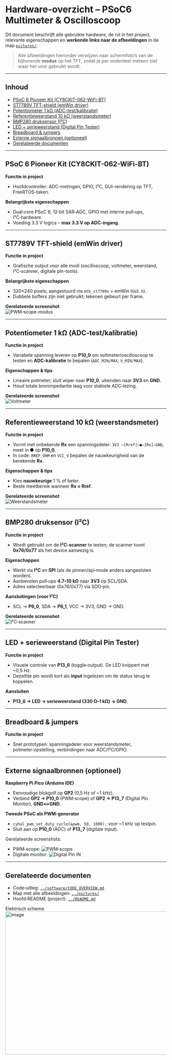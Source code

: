 # Hardware-overzicht – PSoC6 Multimeter & Oscilloscoop

Dit document beschrijft alle gebruikte hardware, de rol in het project, relevante eigenschappen en **werkende links naar de afbeeldingen** in de map [`pictures/`](../pictures).

> Alle afbeeldingen hieronder verwijzen naar schermfoto’s van de bijhorende **modus** op het TFT, zodat je per onderdeel meteen ziet waar het voor gebruikt wordt.

---

## Inhoud
- [PSoC 6 Pioneer Kit (CY8CKIT-062-WiFi-BT)](#psoc-6-pioneer-kit-cy8ckit-062-wifi-bt)
- [ST7789V TFT-shield (emWin driver)](#st7789v-tft-shield-emwin-driver)
- [Potentiometer 1 kΩ (ADC-test/kalibratie)](#potentiometer-1-kω-adc-testkalibratie)
- [Referentieweerstand 10 kΩ (weerstandsmeter)](#referentieweerstand-10-kω-weerstandsmeter)
- [BMP280 druksensor (I²C)](#bmp280-druksensor-i²c)
- [LED + serieweerstand (Digital Pin Tester)](#led--serieweerstand-digital-pin-tester)
- [Breadboard & jumpers](#breadboard--jumpers)
- [Externe signaalbronnen (optioneel)](#externe-signaalbronnen-optioneel)
- [Gerelateerde documenten](#gerelateerde-documenten)

---

## PSoC 6 Pioneer Kit (CY8CKIT-062-WiFi-BT)

**Functie in project**  
- Hoofdcontroller: ADC-metingen, GPIO, I²C, GUI-rendering op TFT, FreeRTOS-taken.

**Belangrijkste eigenschappen**  
- Dual‑core PSoC 6, 12‑bit SAR‑ADC, GPIO met interne pull‑ups, I²C‑hardware.  
- Voeding 3.3 V logica – **max 3.3 V op ADC-ingang**.


---

## ST7789V TFT-shield (emWin driver)

**Functie in project**  
- Grafische output voor alle modi (oscilloscoop, voltmeter, weerstand, I²C‑scanner, digitale pin-tools).

**Belangrijkste eigenschappen**  
- 320×240 pixels; aangestuurd via `mtb_st7789v` + emWin (`GUI.h`).  
- Dubbele buffers zijn niet gebruikt; tekenen gebeurt per frame.

**Gerelateerde screenshot**  
![PWM‑scope-modus](../pictures/modus_pwm_scope.png)

---

## Potentiometer 1 kΩ (ADC-test/kalibratie)

**Functie in project**  
- Variabele spanning leveren op **P10_0** om voltmeter/oscilloscoop te testen en **ADC‑kalibratie** te bepalen (`ADC_MIN/MAX`, `V_MIN/MAX`).

**Eigenschappen & tips**  
- Lineaire potmeter; sluit wiper naar **P10_0**, uiteinden naar **3V3** en **GND**.  
- Houd totale bronimpedantie laag voor stabiele ADC‑lezing.

**Gerelateerde screenshot**  
![Voltmeter](../pictures/modus_vmeter.png)

---

## Referentieweerstand 10 kΩ (weerstandsmeter)

**Functie in project**  
- Vormt met onbekende **Rx** een spanningsdeler: `3V3 —[Rref]—●—[Rx]—GND`, meet in **●** op **P10_0**.  
- In code: `RREF_OHM` en `VCC_V` bepalen de nauwkeurigheid van de berekende **Rx**.

**Eigenschappen & tips**  
- Kies **nauwkeurige** 1 % of beter.  
- Beste meetbereik wanneer **Rx ≈ Rref**.

**Gerelateerde screenshot**  
![Weerstandsmeter](../pictures/modus_weerstand.png)

---

## BMP280 druksensor (I²C)

**Functie in project**  
- Wordt gebruikt om de **I²C‑scanner** te testen; de scanner toont **0x76/0x77** als het device aanwezig is.

**Eigenschappen**  
- Werkt via **I²C** *en* **SPI** (als de pinnen/spi‑mode anders aangesloten worden).  
- Aanbevolen pull‑ups **4.7–10 kΩ** naar **3V3** op SCL/SDA.  
- Adres selecteerbaar (0x76/0x77) via SDO‑pin.

**Aansluitingen (voor I²C)**  
- SCL → **P6_0**, SDA → **P6_1**, VCC → 3V3, GND → GND.

**Gerelateerde screenshot**  
![I²C‑scanner](../pictures/modus_i2c_scan.png)

---

## LED + serieweerstand (Digital Pin Tester)

**Functie in project**  
- Visuele controle van **P13_6** (toggle‑output). De LED knippert met ~0,5 Hz.  
- Dezelfde pin wordt kort als **input** ingelezen om de status terug te koppelen.

**Aansluiten**  
- **P13_6 → LED → serieweerstand (330 Ω–1 kΩ) → GND**.


---

## Breadboard & jumpers

**Functie in project**  
- Snel prototypen: spanningsdeler voor weerstandsmeter, potmeter‑opstelling, verbindingen naar ADC/I²C/GPIO.


---

## Externe signaalbronnen (optioneel)

**Raspberry Pi Pico (Arduino IDE)**  
- Eenvoudige blokgolf op **GP2** (0,5 Hz of ~1 kHz).  
- Verbind **GP2 → P10_0** (PWM‑scope) of **GP2 → P13_7** (Digital Pin Monitor), **GND↔GND**.

**Tweede PSoC als PWM‑generator**  
- `cyhal_pwm_set_duty_cycle(&pwm, 50, 1000);` voor ~1 kHz op testpin.  
- Sluit aan op **P10_0** (ADC) of **P13_7** (digitale input).

Gerelateerde screenshots:  
- PWM‑scope: ![PWM‑scope](../pictures/modus_pwm_scope.png)  
- Digitale monitor: ![Digital Pin IN](../pictures/modus_digpin_in.png)

---

## Gerelateerde documenten

- Code‑uitleg: [`../software/CODE_OVERVIEW.md`](../software/CODE_OVERVIEW.md)  
- Map met alle afbeeldingen: [`../pictures/`](../pictures)  
- Hoofd‑README (project): [`../README.md`](../README.md)


Elektrisch schema 
<img width="721" height="447" alt="image" src="https://github.com/user-attachments/assets/72aebf4f-c8a1-4a11-84c7-9e2128d8da09" />



